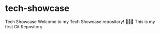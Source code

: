 # tech-showcase
Tech Showcase Welcome to my Tech Showcase repository! 👨‍💻✨ This is my first Git Repository.
